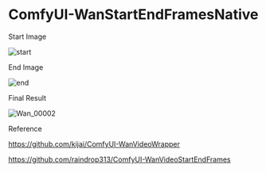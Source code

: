 # ComfyUI-WanStartEndFramesNative


Start Image

![start](https://github.com/user-attachments/assets/bf434763-fb87-40f0-900a-1a20a14b4c3b)



End Image

![end](https://github.com/user-attachments/assets/092acf9e-eb81-4868-b6b0-9184d500fdf6)



Final Result

![Wan_00002](https://github.com/user-attachments/assets/2cbde9cf-ff7b-4b9a-af31-3a2710ac3393)


Reference

https://github.com/kijai/ComfyUI-WanVideoWrapper

https://github.com/raindrop313/ComfyUI-WanVideoStartEndFrames
